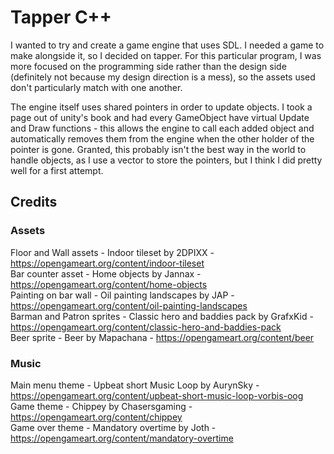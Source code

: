 # Tapper C++
I wanted to try and create a game engine that uses SDL. I needed a game to make alongside it, so I decided on tapper. For this particular program, I was more focused on the programming side rather than the design side (definitely not because my design direction is a mess), so the assets used don't particularly match with one another.

The engine itself uses shared pointers in order to update objects. I took a page out of unity's book and had every GameObject have virtual Update and Draw functions - this allows the engine to call each added object and automatically removes them from the engine when the other holder of the pointer is gone. Granted, this probably isn't the best way in the world to handle objects, as I use a vector to store the pointers, but I think I did pretty well for a first attempt.

## Credits
### Assets
Floor and Wall assets - Indoor tileset by 2DPIXX - https://opengameart.org/content/indoor-tileset <br />
Bar counter asset - Home objects by Jannax - https://opengameart.org/content/home-objects <br />
Painting on bar wall - Oil painting landscapes by JAP - https://opengameart.org/content/oil-painting-landscapes <br />
Barman and Patron sprites - Classic hero and baddies pack by GrafxKid - https://opengameart.org/content/classic-hero-and-baddies-pack <br />
Beer sprite - Beer by Mapachana - https://opengameart.org/content/beer <br />

### Music
Main menu theme - Upbeat short Music Loop by AurynSky - https://opengameart.org/content/upbeat-short-music-loop-vorbis-oog <br />
Game theme - Chippey by Chasersgaming - https://opengameart.org/content/chippey <br />
Game over theme - Mandatory overtime by Joth - https://opengameart.org/content/mandatory-overtime <br />

